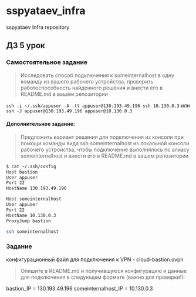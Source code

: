 # sspyataev_infra
sspyataev Infra repository

## ДЗ 5 урок

### Самостоятельное задание
>Исследовать способ подключения к someinternalhost в одну
>команду из вашего рабочего устройства, проверить
>работоспособность найденного решения и внести его в
>README.md в вашем репозитории

`ssh -i ~/.ssh/appuser -A -tt appuser@130.193.49.196 ssh 10.130.0.3`
или
`ssh -J appuser@130.193.49.196 appuser@10.130.0.3`

#### Дополнительное задание:
>Предложить вариант решения для подключения из консоли при
>помощи команды вида ssh someinternalhost из локальной
>консоли рабочего устройства, чтобы подключение выполнялось по
>алиасу someinternalhost и внести его в README.md в вашем
>репозитории

```sh
$ cat ~/.ssh/config
Host bastion
User appuser
Port 22
HostName 130.193.49.196

Host someinternalhost
User appuser
Port 22
HostName 10.130.0.3
ProxyJump bastion

ssh someinternalhost
```

### Задание
конфигурационный файл для подключения к VPN - cloud-bastion.ovpn

>Опишите в README.md и получившуюся конфигурацию и данные
>для подключения в следующем формате (важно для проверки!):

bastion_IP = 130.193.49.196
someinternalhost_IP = 10.130.0.3
